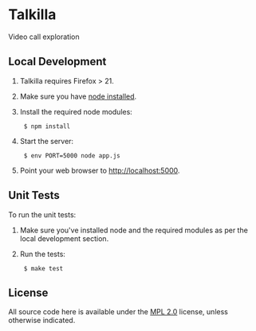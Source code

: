 Talkilla
========

Video call exploration

Local Development
-----------------

1. Talkilla requires Firefox > 21.

2. Make sure you have [node installed](http://nodejs.org/).

3. Install the required node modules:

        $ npm install

4. Start the server:

        $ env PORT=5000 node app.js

5. Point your web browser to [http://localhost:5000](http://localhost:5000).

Unit Tests
----------

To run the unit tests:

1. Make sure you've installed node and the required modules as per the local development section.

2. Run the tests:

        $ make test


License
-------

All source code here is available under the
[MPL 2.0](https://mozilla.org/MPL/2.0/) license, unless otherwise
indicated.


